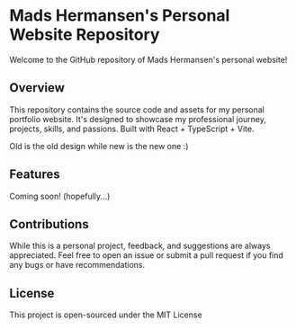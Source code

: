 # Mads Hermansen's Personal Website Repository

Welcome to the GitHub repository of Mads Hermansen's personal website!

## Overview

This repository contains the source code and assets for my personal portfolio website. It's designed to showcase my professional journey, projects, skills, and passions. Built with React + TypeScript + Vite.

Old is the old design while new is the new one :)

## Features

Coming soon! (hopefully...)

## Contributions

While this is a personal project, feedback, and suggestions are always appreciated. Feel free to open an issue or submit a pull request if you find any bugs or have recommendations.

## License

This project is open-sourced under the MIT License

